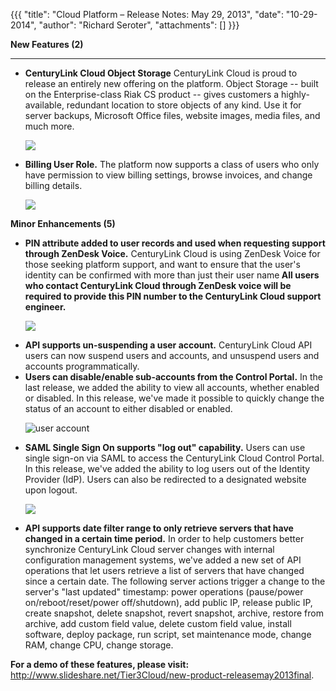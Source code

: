 {{{
  "title": "Cloud Platform – Release Notes: May 29, 2013",
  "date": "10-29-2014",
  "author": "Richard Seroter",
  "attachments": []
}}}

<p><strong>New Features (2)</strong>
</p>
<hr />
<ul>
  <li><strong>CenturyLink Cloud Object Storage</strong> CenturyLink Cloud is proud to release an entirely new offering on the platform. Object Storage -- built on the Enterprise-class Riak CS product -- gives customers a highly-available, redundant location to store objects
    of any kind. Use it for server backups, Microsoft Office files, website images, media files, and much more.
    <p><img src="../images/release05-29_05.png" />
    </p>
  </li>
  <li><strong>Billing User Role.</strong> The platform now supports a class of users who only have permission to view billing settings, browse invoices, and change billing details.
    <p><img src="../images/release05-29_01.png" />
    </p>
  </li>
</ul>
<p></p>
<p><strong>Minor Enhancements (5)</strong>
</p>
<ul>
  <li><strong>PIN attribute added to user records and used when requesting support through ZenDesk Voice.</strong> CenturyLink Cloud is using ZenDesk Voice for those seeking platform support, and want to ensure that the user's identity can be confirmed with more
    than just their user name<strong> All users who contact CenturyLink Cloud through ZenDesk voice will be required to provide this PIN number to the CenturyLink Cloud support engineer.</strong>
    <p><img src="../images/release05-29_02.png" />
    </p>
  </li>
  <li><strong>API supports un-suspending a user account.</strong> CenturyLink Cloud API users can now suspend users and accounts, and unsuspend users and accounts programmatically.</li>
  <li><strong>Users can disable/enable sub-accounts from the Control Portal.</strong> In the last release, we added the ability to view all accounts, whether enabled or disabled. In this release, we've made it possible to quickly change the status of
    an account to either disabled or enabled.
    <p><img src="../images/release05-29_04.gif" alt="user account" />
    </p>
  </li>
  <li><strong>SAML Single Sign On supports "log out" capability.</strong> Users can use single sign-on via SAML to access the CenturyLink Cloud Control Portal. In this release, we've added the ability to log users out of the Identity Provider (IdP). Users
    can also be redirected to a designated website upon logout.
    <p><img src="../images/release05-29_03.png" />
    </p>
  </li>
  <li><strong>API supports date filter range to only retrieve servers that have changed in a certain time period.</strong> In order to help customers better synchronize CenturyLink Cloud server changes with internal configuration management systems, we've added
    a new set of API operations that let users retrieve a list of servers that have changed since a certain date. The following server actions trigger a change to the server's "last updated" timestamp: power operations (pause/power on/reboot/reset/power
    off/shutdown), add public IP, release public IP, create snapshot, delete snapshot, revert snapshot, archive, restore from archive, add custom field value, delete custom field value, install software, deploy package, run script, set maintenance mode,
    change RAM, change CPU, change storage.</li>
</ul>
<p><strong>For a demo of these features, please visit:</strong> <a href="http://www.slideshare.net/Tier3Cloud/new-product-releasemay2013final">http://www.slideshare.net/Tier3Cloud/new-product-releasemay2013final</a>.</p>
